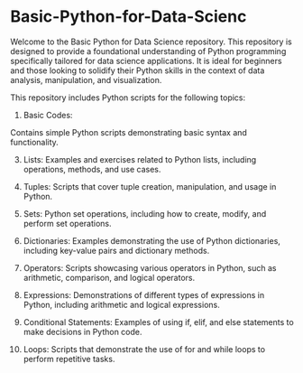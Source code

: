 # Basic-Python-for-Data-Scienc
Welcome to the Basic Python for Data Science repository. This repository is designed to provide a foundational understanding of Python programming specifically tailored for data science applications. It is ideal for beginners and those looking to solidify their Python skills in the context of data analysis, manipulation, and visualization.

This repository includes Python scripts for the following topics:

1. Basic Codes:
   
  Contains simple Python scripts demonstrating basic syntax and functionality.

3. Lists:
  Examples and exercises related to Python lists, including operations, methods, and use cases.

4. Tuples:
  Scripts that cover tuple creation, manipulation, and usage in Python.

5. Sets:
  Python set operations, including how to create, modify, and perform set operations.

6. Dictionaries:
  Examples demonstrating the use of Python dictionaries, including key-value pairs and dictionary methods.

7. Operators:
  Scripts showcasing various operators in Python, such as arithmetic, comparison, and logical operators.

8. Expressions:
  Demonstrations of different types of expressions in Python, including arithmetic and logical expressions.

9. Conditional Statements:
  Examples of using if, elif, and else statements to make decisions in Python code.

10. Loops:
  Scripts that demonstrate the use of for and while loops to perform repetitive tasks.
